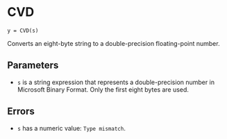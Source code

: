 # CVD
`y = CVD(s)`

Converts an eight-byte string to a double-precision floating-point number.

## Parameters
* `s` is a string expression that represents a double-precision number in Microsoft Binary Format. Only the first eight bytes are used.

## Errors
* `s` has a numeric value: `Type mismatch`.